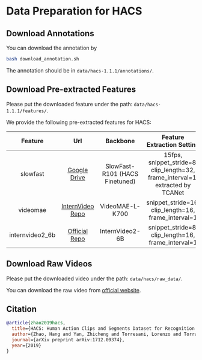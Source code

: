 # Data Preparation for HACS

## Download Annotations

You can download the annotation by
```bash
bash download_annotation.sh
```
The annotation should be in `data/hacs-1.1.1/annotations/`.


## Download Pre-extracted Features

Please put the downloaded feature under the path: `data/hacs-1.1.1/features/`.


We provide the following pre-extracted features for HACS:

|     Feature     |                                                                          Url                                                                           |            Backbone            |                           Feature Extraction Setting                           |
| :-------------: | :----------------------------------------------------------------------------------------------------------------------------------------------------: | :----------------------------: | :----------------------------------------------------------------------------: |
|    slowfast     |                           [Google Drive](https://drive.google.com/file/d/1kDQAhpPI7zsYlRBDd0wjuvpBdfCthxoO/view?usp=sharing)                           | SlowFast-R101 (HACS Finetuned) | 15fps, snippet_stride=8, clip_length=32, frame_interval=1, extracted by TCANet |
|    videomae     | [InternVideo Repo](https://github.com/OpenGVLab/InternVideo/tree/main/Downstream/Temporal-Action-Localization#to-reproduce-our-results-of-internvideo) |        VideoMAE-L-K700         |              snippet_stride=16, clip_length=16, frame_interval=1               |
| internvideo2_6b |           [Official Repo](https://github.com/OpenGVLab/video-mamba-suite/blob/main/video-mamba-suite/temporal-action-localization/README.md)           |        InternVideo2-6B         |               snippet_stride=8, clip_length=16, frame_interval=1               |

## Download Raw Videos

Please put the downloaded video under the path: `data/hacs/raw_data/`.

You can download the raw video from [official website](https://github.com/hangzhaomit/HACS-dataset).

## Citation

```BibTeX
@article{zhao2019hacs,
  title={HACS: Human Action Clips and Segments Dataset for Recognition and Temporal Localization},
  author={Zhao, Hang and Yan, Zhicheng and Torresani, Lorenzo and Torralba, Antonio},
  journal={arXiv preprint arXiv:1712.09374},
  year={2019}
}
```
